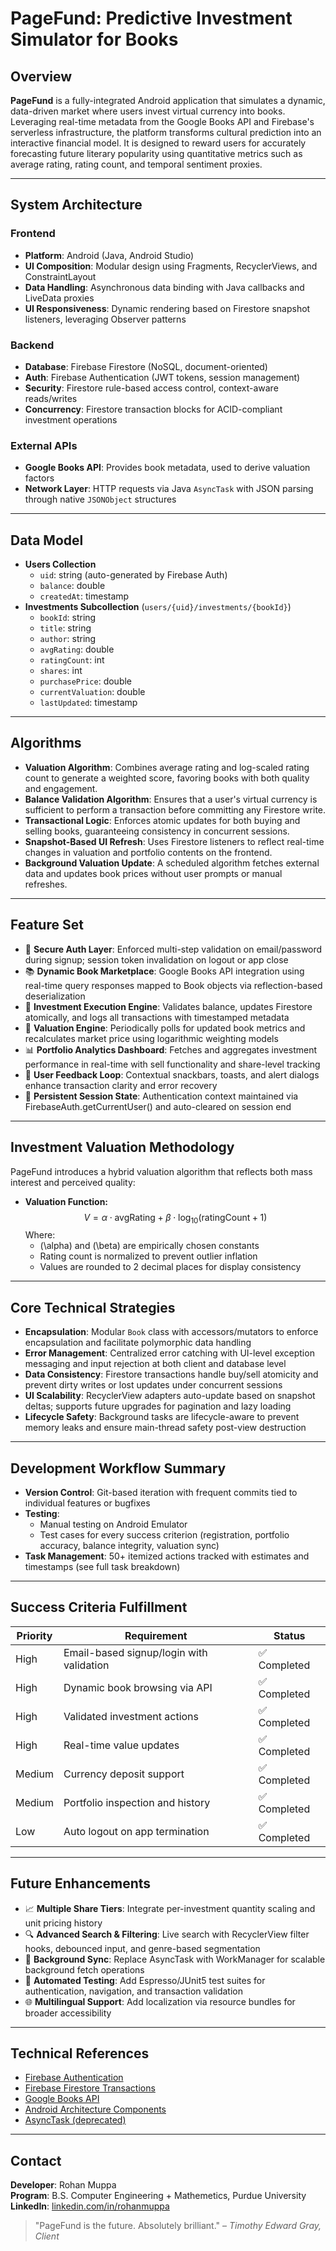 # PageFund: Predictive Investment Simulator for Books

## Overview
**PageFund** is a fully-integrated Android application that simulates a dynamic, data-driven market where users invest virtual currency into books. Leveraging real-time metadata from the Google Books API and Firebase's serverless infrastructure, the platform transforms cultural prediction into an interactive financial model. It is designed to reward users for accurately forecasting future literary popularity using quantitative metrics such as average rating, rating count, and temporal sentiment proxies.

---

## System Architecture
### Frontend
- **Platform**: Android (Java, Android Studio)
- **UI Composition**: Modular design using Fragments, RecyclerViews, and ConstraintLayout
- **Data Handling**: Asynchronous data binding with Java callbacks and LiveData proxies
- **UI Responsiveness**: Dynamic rendering based on Firestore snapshot listeners, leveraging Observer patterns

### Backend
- **Database**: Firebase Firestore (NoSQL, document-oriented)
- **Auth**: Firebase Authentication (JWT tokens, session management)
- **Security**: Firestore rule-based access control, context-aware reads/writes
- **Concurrency**: Firestore transaction blocks for ACID-compliant investment operations

### External APIs
- **Google Books API**: Provides book metadata, used to derive valuation factors
- **Network Layer**: HTTP requests via Java `AsyncTask` with JSON parsing through native `JSONObject` structures

---

## Data Model
- **Users Collection**
  - `uid`: string (auto-generated by Firebase Auth)
  - `balance`: double
  - `createdAt`: timestamp
- **Investments Subcollection** (`users/{uid}/investments/{bookId}`)
  - `bookId`: string
  - `title`: string
  - `author`: string
  - `avgRating`: double
  - `ratingCount`: int
  - `shares`: int
  - `purchasePrice`: double
  - `currentValuation`: double
  - `lastUpdated`: timestamp

---

## Algorithms
- **Valuation Algorithm**: Combines average rating and log-scaled rating count to generate a weighted score, favoring books with both quality and engagement.
- **Balance Validation Algorithm**: Ensures that a user's virtual currency is sufficient to perform a transaction before committing any Firestore write.
- **Transactional Logic**: Enforces atomic updates for both buying and selling books, guaranteeing consistency in concurrent sessions.
- **Snapshot-Based UI Refresh**: Uses Firestore listeners to reflect real-time changes in valuation and portfolio contents on the frontend.
- **Background Valuation Update**: A scheduled algorithm fetches external data and updates book prices without user prompts or manual refreshes.

---
## Feature Set
- 🔐 **Secure Auth Layer**: Enforced multi-step validation on email/password during signup; session token invalidation on logout or app close
- 📚 **Dynamic Book Marketplace**: Google Books API integration using real-time query responses mapped to Book objects via reflection-based deserialization
- 💸 **Investment Execution Engine**: Validates balance, updates Firestore atomically, and logs all transactions with timestamped metadata
- 🔄 **Valuation Engine**: Periodically polls for updated book metrics and recalculates market price using logarithmic weighting models
- 📊 **Portfolio Analytics Dashboard**: Fetches and aggregates investment performance in real-time with sell functionality and share-level tracking
- 🧠 **User Feedback Loop**: Contextual snackbars, toasts, and alert dialogs enhance transaction clarity and error recovery
- 🧾 **Persistent Session State**: Authentication context maintained via FirebaseAuth.getCurrentUser() and auto-cleared on session end

---

## Investment Valuation Methodology
PageFund introduces a hybrid valuation algorithm that reflects both mass interest and perceived quality:

- **Valuation Function:**
  $$
  V = \alpha \cdot \text{avgRating} + \beta \cdot \log_{10}(\text{ratingCount} + 1)
  $$
  Where:
  - \(\alpha\) and \(\beta\) are empirically chosen constants
  - Rating count is normalized to prevent outlier inflation
  - Values are rounded to 2 decimal places for display consistency

---

## Core Technical Strategies
- **Encapsulation**: Modular `Book` class with accessors/mutators to enforce encapsulation and facilitate polymorphic data handling
- **Error Management**: Centralized error catching with UI-level exception messaging and input rejection at both client and database level
- **Data Consistency**: Firestore transactions handle buy/sell atomicity and prevent dirty writes or lost updates under concurrent sessions
- **UI Scalability**: RecyclerView adapters auto-update based on snapshot deltas; supports future upgrades for pagination and lazy loading
- **Lifecycle Safety**: Background tasks are lifecycle-aware to prevent memory leaks and ensure main-thread safety post-view destruction

---

## Development Workflow Summary
- **Version Control**: Git-based iteration with frequent commits tied to individual features or bugfixes
- **Testing**:
  - Manual testing on Android Emulator
  - Test cases for every success criterion (registration, portfolio accuracy, balance integrity, valuation sync)
- **Task Management**: 50+ itemized actions tracked with estimates and timestamps (see full task breakdown)

---

## Success Criteria Fulfillment
| Priority | Requirement | Status |
|----------|-------------|--------|
| High     | Email-based signup/login with validation | ✅ Completed |
| High     | Dynamic book browsing via API | ✅ Completed |
| High     | Validated investment actions | ✅ Completed |
| High     | Real-time value updates | ✅ Completed |
| Medium   | Currency deposit support | ✅ Completed |
| Medium   | Portfolio inspection and history | ✅ Completed |
| Low      | Auto logout on app termination | ✅ Completed |

---

## Future Enhancements
- 📈 **Multiple Share Tiers**: Integrate per-investment quantity scaling and unit pricing history
- 🔍 **Advanced Search & Filtering**: Live search with RecyclerView filter hooks, debounced input, and genre-based segmentation
- 🔧 **Background Sync**: Replace AsyncTask with WorkManager for scalable background fetch operations
- 🧪 **Automated Testing**: Add Espresso/JUnit5 test suites for authentication, navigation, and transaction validation
- 🌐 **Multilingual Support**: Add localization via resource bundles for broader accessibility

---

## Technical References
- [Firebase Authentication](https://firebase.google.com/docs/auth)
- [Firebase Firestore Transactions](https://firebase.google.com/docs/firestore/manage-data/transactions)
- [Google Books API](https://developers.google.com/books)
- [Android Architecture Components](https://developer.android.com/topic/libraries/architecture)
- [AsyncTask (deprecated)](https://developer.android.com/reference/android/os/AsyncTask)

---

## Contact
**Developer**: Rohan Muppa  
**Program**: B.S. Computer Engineering + Mathemetics, Purdue University  
**LinkedIn**: [linkedin.com/in/rohanmuppa](https://linkedin.com/in/rohanmuppa)

> "PageFund is the future. Absolutely brilliant." – *Timothy Edward Gray, Client*
